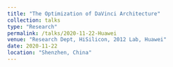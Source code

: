 ```yaml
---
title: "The Optimization of DaVinci Architecture"
collection: talks
type: "Research"
permalink: /talks/2020-11-22-Huawei
venue: "Research Dept, HiSilicon, 2012 Lab, Huawei"
date: 2020-11-22
location: "Shenzhen, China"
---
```


